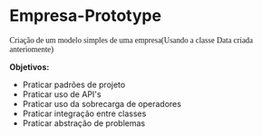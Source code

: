 # Empresa-Prototype
<p><font face="Papyrus"> Criação de um modelo simples de uma empresa(Usando a classe Data criada anteriomente) </font> <br /></p>
<p><strong>Objetivos:</strong></p>
<ul>
  <li>Praticar padrões de projeto</li>
  <li>Praticar uso de API's</li>
  <li>Praticar uso da sobrecarga de operadores</li>
  <li>Praticar integração entre classes</li>
  <li>Praticar abstração de problemas</li>
</ul>

